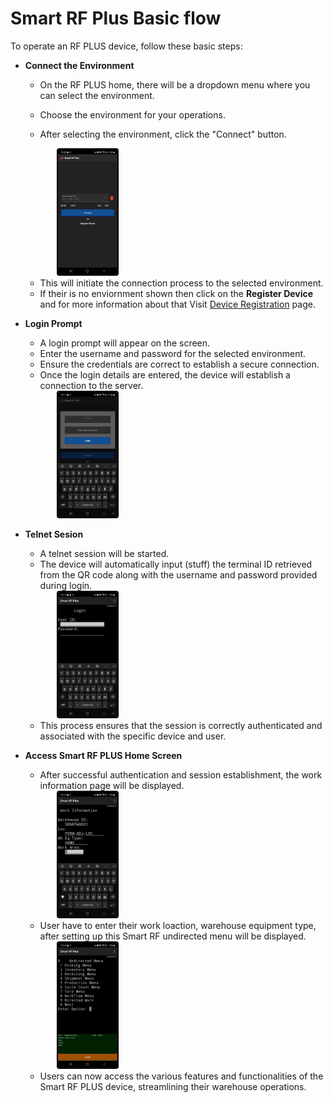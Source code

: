 # Smart RF Plus Basic flow

To operate an RF PLUS device, follow these basic steps:


- **Connect the Environment**
   - On the RF PLUS home, there will be a dropdown menu where you can select the environment.
   - Choose the environment for your operations.

   - After selecting the environment, click the "Connect" button.

   <div>
  <img src="./attachments/basicflow/Enviornmental.jpeg" 
       alt="undirectedmenu" 
       style="height: 200px; margin-right: 10px; cursor: zoom-in; margin-left: 50px;
              border: 2px solid #000000; border-radius: 4px;" 
       onclick="this.style.height='400px'; this.style.cursor='zoom-out';" 
       ondblclick="this.style.height='200px'; this.style.cursor='zoom-in';">
  
   </div>

   - This will initiate the connection process to the selected environment.
   - If their is no enviornment shown then click on the **Register Device** and for more information about that Visit [Device Registration](device_registration.md) page.


- **Login Prompt**
   - A login prompt will appear on the screen.
   - Enter the username and password for the selected environment.
   - Ensure the credentials are correct to establish a secure connection.
   - Once the login details are entered, the device will establish a connection to the server.

   <div>
  <img src="./attachments/basicflow/Credentials.jpeg" 
       alt="undirectedmenu" 
       style="height: 200px; margin-right: 10px; cursor: zoom-in; margin-left: 50px;
              border: 2px solid #000000; border-radius: 4px;" 
       onclick="this.style.height='400px'; this.style.cursor='zoom-out';" 
       ondblclick="this.style.height='200px'; this.style.cursor='zoom-in';">
  
   </div>

- **Telnet Sesion**
   - A telnet session will be started.
   - The device will automatically input (stuff) the terminal ID retrieved from the QR code along with the username and password provided during login.
   <div>
  <img src="./attachments/basicflow/LoginScreen.jpeg" 
       alt="undirectedmenu" 
       style="height: 200px; margin-right: 10px; cursor: zoom-in; margin-left: 50px;
              border: 2px solid #000000; border-radius: 4px;" 
       onclick="this.style.height='400px'; this.style.cursor='zoom-out';" 
       ondblclick="this.style.height='200px'; this.style.cursor='zoom-in';">  
   </div>

   - This process ensures that the session is correctly authenticated and associated with the specific device and user.

- **Access Smart RF PLUS Home Screen**
   - After successful authentication and session establishment, the work information page  will be displayed.

   <div>
  <img src="./attachments/basicflow/WorkInfo.jpeg" 
       alt="undirectedmenu" 
       style="height: 200px; margin-right: 10px; cursor: zoom-in; margin-left: 50px;
              border: 2px solid #000000; border-radius: 4px;" 
       onclick="this.style.height='400px'; this.style.cursor='zoom-out';" 
       ondblclick="this.style.height='200px'; this.style.cursor='zoom-in';">
  
   </div>

   - User have to enter their work loaction, warehouse equipment type, after setting up this Smart RF undirected menu will be displayed.

   <div>
  <img src="./attachments/basicflow/Undirected menu.jpeg" 
       alt="undirectedmenu" 
       style="height: 200px; margin-right: 10px; cursor: zoom-in; margin-left: 50px;
              border: 2px solid #000000; border-radius: 4px;" 
       onclick="this.style.height='400px'; this.style.cursor='zoom-out';" 
       ondblclick="this.style.height='200px'; this.style.cursor='zoom-in';">
  
   </div>

   - Users can now access the various features and functionalities of the Smart RF PLUS device, streamlining their warehouse operations.